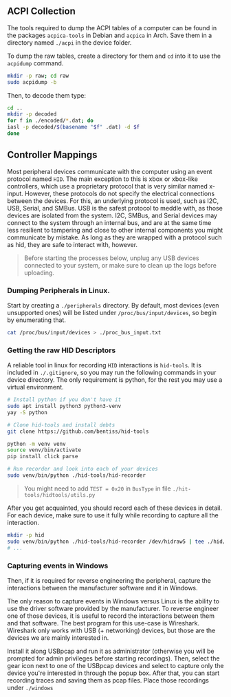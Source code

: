 ## ACPI Collection
The tools required to dump the ACPI tables of a computer can be found in the
packages `acpica-tools` in Debian and `acpica` in Arch.
Save them in a directory named `./acpi` in the device folder.

To dump the raw tables, create a directory for them and `cd` into it to use
the `acpidump` command.
```bash
mkdir -p raw; cd raw
sudo acpidump -b
```

Then, to decode them type:
```bash
cd ..
mkdir -p decoded
for f in ./encoded/*.dat; do
iasl -p decoded/$(basename "$f" .dat) -d $f
done
```

## Controller Mappings
Most peripheral devices communicate with the computer using an event protocol named `HID`.
The main exception to this is xbox or xbox-like controllers, which use a proprietary
protocol that is very similar named x-input.
However, these protocols do not specify the electrical connections between the
devices.
For this, an underlying protocol is used, such as I2C, USB, Serial, and SMBus.
USB is the safest protocol to meddle with, as those devices are isolated from the
system.
I2C, SMBus, and Serial devices may connect to the system through an internal bus,
and are at the same time less resilient to tampering and close to other internal
components you might communicate by mistake.
As long as they are wrapped with a protocol such as hid, they are safe to interact
with, however.

> Before starting the processes below, unplug any USB devices connected to your
> system, or make sure to clean up the logs before uploading.

### Dumping Peripherals in Linux.
Start by creating a `./peripherals` directory.
By default, most devices (even unsupported ones) will be listed under `/proc/bus/input/devices`,
so begin by enumerating that.

```bash
cat /proc/bus/input/devices > ./proc_bus_input.txt
```

### Getting the raw HID Descriptors
A reliable tool in linux for recording `HID` interactions is `hid-tools`.
It is included in `./.gitignore`, so you may run the following commands in your
device directory.
The only requirement is python, for the rest you may use a virtual environment.
```bash
# Install python if you don't have it
sudo apt install python3 python3-venv
yay -S python

# Clone hid-tools and install debts
git clone https://github.com/bentiss/hid-tools

python -m venv venv
source venv/bin/activate
pip install click parse

# Run recorder and look into each of your devices
sudo venv/bin/python ./hid-tools/hid-recorder
```

> You might need to add `TEST = 0x20` in `BusType` in file `./hit-tools/hidtools/utils.py`

After you get acquainted, you should record each of these devices in detail.
For each device, make sure to use it fully while recording to capture all the 
interaction.

```bash
mkdir -p hid
sudo venv/bin/python ./hid-tools/hid-recorder /dev/hidraw5 | tee ./hid/touchscreen
# ...
```

### Capturing events in Windows
Then, if it is required for reverse engineering the peripheral, capture the
interactions between the manufacturer software and it in Windows.

The only reason to capture events in Windows versus Linux is the ability to
use the driver software provided by the manufacturer.
To reverse engineer one of those devices, it is useful to record the interactions
between them and that software.
The best program for this use-case is Wireshark.
Wireshark only works with USB (+ networking) devices, but those are the devices
we are mainly interested in.

Install it along USBpcap and run it as administrator (otherwise you will be
prompted for admin privileges before starting recordings).
Then, select the gear icon next to one of the USBpcap devices and select to capture
only the device you're interested in through the popup box.
After that, you can start recording traces and saving them as pcap files.
Place those recordings under `./windows`